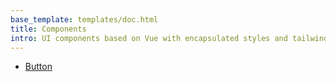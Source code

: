 ```yaml
---
base_template: templates/doc.html
title: Components
intro: UI components based on Vue with encapsulated styles and tailwind based theming.
---
```


- [Button](components/button)
